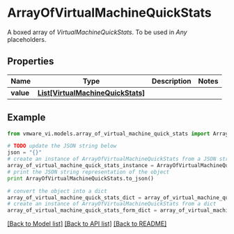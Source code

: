 # ArrayOfVirtualMachineQuickStats

A boxed array of *VirtualMachineQuickStats*. To be used in *Any* placeholders. 

## Properties
Name | Type | Description | Notes
------------ | ------------- | ------------- | -------------
**value** | [**List[VirtualMachineQuickStats]**](VirtualMachineQuickStats.md) |  | 

## Example

```python
from vmware_vi.models.array_of_virtual_machine_quick_stats import ArrayOfVirtualMachineQuickStats

# TODO update the JSON string below
json = "{}"
# create an instance of ArrayOfVirtualMachineQuickStats from a JSON string
array_of_virtual_machine_quick_stats_instance = ArrayOfVirtualMachineQuickStats.from_json(json)
# print the JSON string representation of the object
print ArrayOfVirtualMachineQuickStats.to_json()

# convert the object into a dict
array_of_virtual_machine_quick_stats_dict = array_of_virtual_machine_quick_stats_instance.to_dict()
# create an instance of ArrayOfVirtualMachineQuickStats from a dict
array_of_virtual_machine_quick_stats_form_dict = array_of_virtual_machine_quick_stats.from_dict(array_of_virtual_machine_quick_stats_dict)
```
[[Back to Model list]](../README.md#documentation-for-models) [[Back to API list]](../README.md#documentation-for-api-endpoints) [[Back to README]](../README.md)


